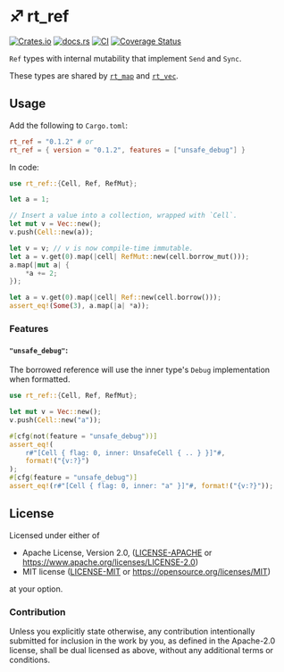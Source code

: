 # ♐ rt_ref

[![Crates.io](https://img.shields.io/crates/v/rt_ref.svg)](https://crates.io/crates/rt_ref)
[![docs.rs](https://img.shields.io/docsrs/rt_ref)](https://docs.rs/rt_ref)
[![CI](https://github.com/azriel91/rt_ref/workflows/CI/badge.svg)](https://github.com/azriel91/rt_ref/actions/workflows/ci.yml)
[![Coverage Status](https://codecov.io/gh/azriel91/rt_ref/branch/main/graph/badge.svg)](https://codecov.io/gh/azriel91/rt_ref)

`Ref` types with internal mutability that implement `Send` and `Sync`.

These types are shared by [`rt_map`] and [`rt_vec`].


## Usage

Add the following to `Cargo.toml`:

```toml
rt_ref = "0.1.2" # or
rt_ref = { version = "0.1.2", features = ["unsafe_debug"] }
```

In code:

```rust
use rt_ref::{Cell, Ref, RefMut};

let a = 1;

// Insert a value into a collection, wrapped with `Cell`.
let mut v = Vec::new();
v.push(Cell::new(a));

let v = v; // v is now compile-time immutable.
let a = v.get(0).map(|cell| RefMut::new(cell.borrow_mut()));
a.map(|mut a| {
    *a += 2;
});

let a = v.get(0).map(|cell| Ref::new(cell.borrow()));
assert_eq!(Some(3), a.map(|a| *a));
```


### Features

#### `"unsafe_debug"`:

The borrowed reference will use the inner type's `Debug` implementation when formatted.

```rust
use rt_ref::{Cell, Ref, RefMut};

let mut v = Vec::new();
v.push(Cell::new("a"));

#[cfg(not(feature = "unsafe_debug"))]
assert_eq!(
    r#"[Cell { flag: 0, inner: UnsafeCell { .. } }]"#,
    format!("{v:?}")
);
#[cfg(feature = "unsafe_debug")]
assert_eq!(r#"[Cell { flag: 0, inner: "a" }]"#, format!("{v:?}"));
```


## License

Licensed under either of

* Apache License, Version 2.0, ([LICENSE-APACHE](LICENSE-APACHE) or https://www.apache.org/licenses/LICENSE-2.0)
* MIT license ([LICENSE-MIT](LICENSE-MIT) or https://opensource.org/licenses/MIT)

at your option.


### Contribution

Unless you explicitly state otherwise, any contribution intentionally submitted for inclusion in the work by you, as defined in the Apache-2.0 license, shall be dual licensed as above, without any additional terms or conditions.


[`rt_map`]: https://crates.io/crates/rt_map
[`rt_vec`]: https://crates.io/crates/rt_vec
